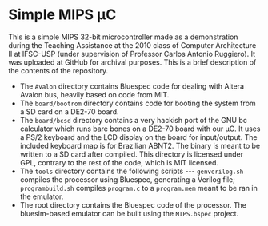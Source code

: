 Simple MIPS µC
==============

This is a simple MIPS 32-bit microcontroller made as a demonstration during the Teaching Assistance at the 2010 class of Computer Architecture II at IFSC-USP (under supervision of Professor Carlos Antonio Ruggiero). It was uploaded at GitHub for archival purposes. This is a brief description of the contents of the repository.

* The `Avalon` directory contains Bluespec code for dealing with Altera Avalon bus, heavily based on code from MIT.
* The `board/bootrom` directory contains code for booting the system from a SD card on a DE2-70 board.
* The `board/bcsd` directory contains a very hackish port of the GNU bc calculator which runs bare bones on a DE2-70 board with our µC. It uses a PS/2 keyboard and the LCD display on the board for input/output. The included keyboard map is for Brazilian ABNT2. The binary is meant to be written to a SD card after compiled. This directory is licensed under GPL, contrary to the rest of the code, which is MIT licensed.
* The `tools` directory contains the following scripts --- `genverilog.sh` compiles the processor using Bluespec, generating a Verilog file; `programbuild.sh` compiles `program.c` to a `program.mem` meant to be ran in the emulator.
* The root directory contains the Bluespec code of the processor. The bluesim-based emulator can be built using the `MIPS.bspec` project.
